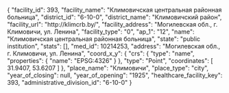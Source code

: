 {
    "facility_id": 393,
    "facility_name": "Климовичская центральная районная больница",
    "district_id": "6-10-0",
    "district_name": "Климовичский район",
    "facility_url": "http:\/\/klimcrb.by\/",
    "facility_address": "Могилевская обл., г. Климовичи, ул. Ленина",
    "facility_type": "0",
    "ap_1": "12",
    "name": "Климовичская центральная районная больница",
    "state": "public institution",
    "stats": [],
    "med_id": 10214253,
    "address": "Могилевская обл., г. Климовичи, ул. Ленина",
    "coord_x_y": {
        "crs": {
            "type": "name",
            "properties": {
                "name": "EPSG:4326"
            }
        },
        "type": "Point",
        "coordinates": [
            31.9407,
            53.6207
        ]
    },
    "place_name": "Климовичи",
    "place_type": "city",
    "year_of_closing": null,
    "year_of_opening": "1925",
    "healthcare_facility_key": 393,
    "administrative_division_id": "6-10-0"
}